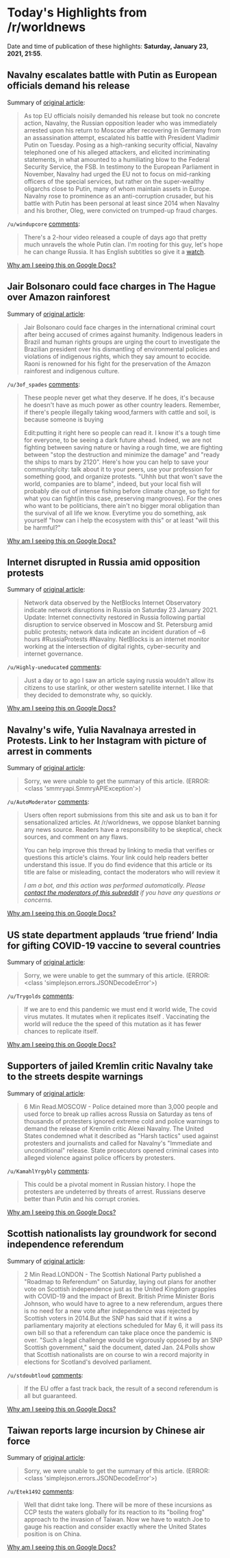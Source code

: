 # Today's Highlights from /r/worldnews

Date and time of publication of these highlights: **Saturday, January 23, 2021, 21:55**.

## Navalny escalates battle with Putin as European officials demand his release

Summary of [original article](https://www.politico.eu/article/imprisoned-alexei-navalny-escalates-battle-with-putin-as-eu-officials-condemn-arrest-and-demand-release/):

> As top EU officials noisily demanded his release but took no concrete action, Navalny, the Russian opposition leader who was immediately arrested upon his return to Moscow after recovering in Germany from an assassination attempt, escalated his battle with President Vladimir Putin on Tuesday. Posing as a high-ranking security official, Navalny telephoned one of his alleged attackers, and elicited incriminating statements, in what amounted to a humiliating blow to the Federal Security Service, the FSB. In testimony to the European Parliament in November, Navalny had urged the EU not to focus on mid-ranking officers of the special services, but rather on the super-wealthy oligarchs close to Putin, many of whom maintain assets in Europe. Navalny rose to prominence as an anti-corruption crusader, but his battle with Putin has been personal at least since 2014 when Navalny and his brother, Oleg, were convicted on trumped-up fraud charges.

`/u/windupcore` [comments](https://www.reddit.com/r/worldnews/comments/l3lq3s/navalny_escalates_battle_with_putin_as_european/):

> There's a 2-hour video released a couple of days ago that pretty much unravels the whole Putin clan. I'm rooting for this guy, let's hope he can change Russia. It has English subtitles so give it a [watch](https://www.youtube.com/watch?v=ipAnwilMncI&t=2s&ab_channel=%D0%90%D0%BB%D0%B5%D0%BA%D1%81%D0%B5%D0%B9%D0%9D%D0%B0%D0%B2%D0%B0%D0%BB%D1%8C%D0%BD%D1%8B%D0%B9).

[Why am I seeing this on Google Docs?](https://docs.google.com/document/d/1Dc6We63vOXIZsc0op-Bt4abqkYjXzOigalQqFxmvvbM/edit?usp=sharing)

## Jair Bolsonaro could face charges in The Hague over Amazon rainforest

Summary of [original article](https://www.theguardian.com/world/2021/jan/23/jair-bolsonaro-could-face-charges-in-the-hague-over-amazon-rainforest):

> Jair Bolsonaro could face charges in the international criminal court after being accused of crimes against humanity. Indigenous leaders in Brazil and human rights groups are urging the court to investigate the Brazilian president over his dismantling of environmental policies and violations of indigenous rights, which they say amount to ecocide. Raoni is renowned for his fight for the preservation of the Amazon rainforest and indigenous culture.

`/u/3of_spades` [comments](https://www.reddit.com/r/worldnews/comments/l3cbiz/jair_bolsonaro_could_face_charges_in_the_hague/):

> These people never get what they deserve. If he does, it's because he doesn't have as much power as other country leaders. Remember, if there's people illegally taking wood,farmers with cattle and soil, is because someone is buying
> 
> Edit:putting it right here so people can read it. I know it's a tough time for everyone, to be seeing a dark future ahead. Indeed, we are not fighting between saving nature or having a rough time, we are fighting between "stop the destruction and minimize the damage" and "ready the ships to mars by 2120". Here's how you can help to save your community/city: talk about it to your peers, use your profession for something good, and organize protests. "Uhhh but that won't save the world, companies are to blame", indeed, but your local fish will probably die out of intense fishing before climate change, so fight for what you can fight(in this case, preserving mangrooves). For the ones who want to be politicians, there ain't no bigger moral obligation than the survival of all life we know. Everytime you do something, ask yourself "how can i help the ecosystem with this" or at least "will this be harmful?"

[Why am I seeing this on Google Docs?](https://docs.google.com/document/d/1Dc6We63vOXIZsc0op-Bt4abqkYjXzOigalQqFxmvvbM/edit?usp=sharing)

## Internet disrupted in Russia amid opposition protests

Summary of [original article](https://netblocks.org/reports/internet-disrupted-in-russia-amid-opposition-protests-98aRXQAo):

> Network data observed by the NetBlocks Internet Observatory indicate network disruptions in Russia on Saturday 23 January 2021. Update: Internet connectivity restored in Russia following partial disruption to service observed in Moscow and St. Petersburg amid public protests; network data indicate an incident duration of ~6 hours  #RussiaProtests #Navalny. NetBlocks is an internet monitor working at the intersection of digital rights, cyber-security and internet governance.

`/u/Highly-uneducated` [comments](https://www.reddit.com/r/worldnews/comments/l3imyd/internet_disrupted_in_russia_amid_opposition/):

> Just a day or to ago I saw an article saying russia wouldn't allow its citizens to use starlink, or other western satellite internet. I like that they decided to demonstrate why, so quickly.

[Why am I seeing this on Google Docs?](https://docs.google.com/document/d/1Dc6We63vOXIZsc0op-Bt4abqkYjXzOigalQqFxmvvbM/edit?usp=sharing)

## Navalny's wife, Yulia Navalnaya arrested in Protests. Link to her Instagram with picture of arrest in comments

Summary of [original article](https://www.independent.co.uk/independentpremium/russia-yulia-navalnaya-putin-protest-b1791654.html):

> Sorry, we were unable to get the summary of this article. (ERROR: <class 'smmryapi.SmmryAPIException'>)

`/u/AutoModerator` [comments](https://www.reddit.com/r/worldnews/comments/l3bbn7/navalnys_wife_yulia_navalnaya_arrested_in/):

> Users often report submissions from this site and ask us to ban it for sensationalized articles. At /r/worldnews, we oppose blanket banning any news source. Readers have a responsibility to be skeptical, check sources, and comment on any flaws.
> 
> You can help improve this thread by linking to media that verifies or questions this article's claims. Your link could help readers better understand this issue. If you do find evidence that this article or its title are false or misleading, contact the moderators who will review it
> 
> *I am a bot, and this action was performed automatically. Please [contact the moderators of this subreddit](/message/compose/?to=/r/worldnews) if you have any questions or concerns.*

[Why am I seeing this on Google Docs?](https://docs.google.com/document/d/1Dc6We63vOXIZsc0op-Bt4abqkYjXzOigalQqFxmvvbM/edit?usp=sharing)

## US state department applauds ‘true friend’ India for gifting COVID-19 vaccine to several countries

Summary of [original article](https://indianexpress.com/article/india/us-applauds-true-friend-india-for-gifting-covid-19-vaccine-to-several-countries-7158258/lite/):

> Sorry, we were unable to get the summary of this article. (ERROR: <class 'simplejson.errors.JSONDecodeError'>)

`/u/Trygolds` [comments](https://www.reddit.com/r/worldnews/comments/l3a955/us_state_department_applauds_true_friend_india/):

> If we are to end this pandemic we must end it world wide, The covid virus mutates. It mutates when it replicates itself . Vaccinating the world will reduce the the speed of this mutation as it has fewer chances to replicate itself.

[Why am I seeing this on Google Docs?](https://docs.google.com/document/d/1Dc6We63vOXIZsc0op-Bt4abqkYjXzOigalQqFxmvvbM/edit?usp=sharing)

## Supporters of jailed Kremlin critic Navalny take to the streets despite warnings

Summary of [original article](https://www.reuters.com/article/us-russia-politics-navalny-kremlin-idUSKBN29R10S):

> 6 Min Read.MOSCOW - Police detained more than 3,000 people and used force to break up rallies across Russia on Saturday as tens of thousands of protesters ignored extreme cold and police warnings to demand the release of Kremlin critic Alexei Navalny. The United States condemned what it described as "Harsh tactics" used against protesters and journalists and called for Navalny's "Immediate and unconditional" release. State prosecutors opened criminal cases into alleged violence against police officers by protesters.

`/u/KamahlYrgybly` [comments](https://www.reddit.com/r/worldnews/comments/l39ejg/supporters_of_jailed_kremlin_critic_navalny_take/):

> This could be a pivotal moment in Russian history. I hope the protesters are undeterred by threats of arrest. Russians deserve better than Putin and his corrupt cronies.

[Why am I seeing this on Google Docs?](https://docs.google.com/document/d/1Dc6We63vOXIZsc0op-Bt4abqkYjXzOigalQqFxmvvbM/edit?usp=sharing)

## Scottish nationalists lay groundwork for second independence referendum

Summary of [original article](https://www.reuters.com/article/uk-britain-scotland-idUSKBN29S0MO):

> 2 Min Read.LONDON - The Scottish National Party published a "Roadmap to Referendum" on Saturday, laying out plans for another vote on Scottish independence just as the United Kingdom grapples with COVID-19 and the impact of Brexit. British Prime Minister Boris Johnson, who would have to agree to a new referendum, argues there is no need for a new vote after independence was rejected by Scottish voters in 2014.But the SNP has said that if it wins a parliamentary majority at elections scheduled for May 6, it will pass its own bill so that a referendum can take place once the pandemic is over. "Such a legal challenge would be vigorously opposed by an SNP Scottish government," said the document, dated Jan. 24.Polls show that Scottish nationalists are on course to win a record majority in elections for Scotland's devolved parliament.

`/u/stdoubtloud` [comments](https://www.reddit.com/r/worldnews/comments/l3iw2f/scottish_nationalists_lay_groundwork_for_second/):

> If the EU offer a fast track back, the result of a second referendum is all but guaranteed.

[Why am I seeing this on Google Docs?](https://docs.google.com/document/d/1Dc6We63vOXIZsc0op-Bt4abqkYjXzOigalQqFxmvvbM/edit?usp=sharing)

## Taiwan reports large incursion by Chinese air force

Summary of [original article](https://www.reuters.com/article/us-taiwan-china-security/taiwan-reports-large-incursion-by-chinese-air-force-idUSKBN29S0BK):

> Sorry, we were unable to get the summary of this article. (ERROR: <class 'simplejson.errors.JSONDecodeError'>)

`/u/Etek1492` [comments](https://www.reddit.com/r/worldnews/comments/l3alcq/taiwan_reports_large_incursion_by_chinese_air/):

> Well that didnt take long. There will be more of these incursions as CCP tests the waters globally for its reaction to its "boiling frog" approach to the invasion of Taiwan. Now we have to watch Joe to gauge his reaction and consider exactly where the United States position is on China.

[Why am I seeing this on Google Docs?](https://docs.google.com/document/d/1Dc6We63vOXIZsc0op-Bt4abqkYjXzOigalQqFxmvvbM/edit?usp=sharing)

